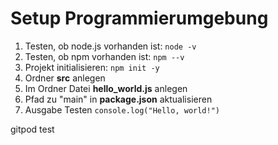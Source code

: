 # Setup Programmierumgebung

1. Testen, ob node.js vorhanden ist: ```node -v```
2. Testen, ob npm vorhanden ist: ```npm --v```
3. Projekt initialisieren:  ```npm init -y```
4. Ordner **src** anlegen
5. Im Ordner Datei **hello_world.js** anlegen
6. Pfad zu "main" in **package.json** aktualisieren
7. Ausgabe Testen ```console.log("Hello, world!")```

gitpod test